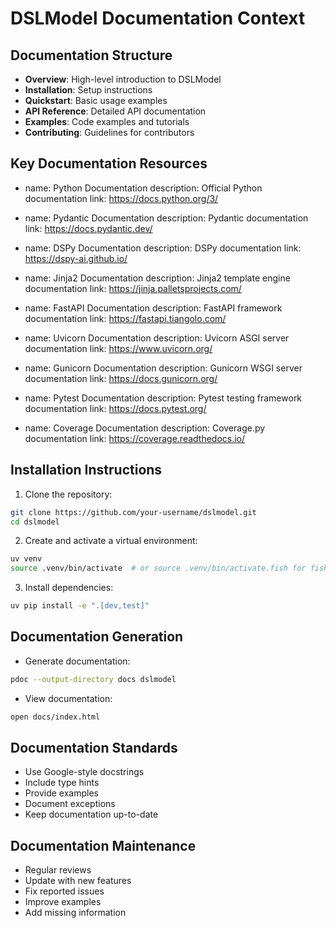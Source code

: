 # DSLModel Documentation Context

## Documentation Structure

- **Overview**: High-level introduction to DSLModel
- **Installation**: Setup instructions
- **Quickstart**: Basic usage examples
- **API Reference**: Detailed API documentation
- **Examples**: Code examples and tutorials
- **Contributing**: Guidelines for contributors

## Key Documentation Resources

- name: Python Documentation
  description: Official Python documentation
  link: https://docs.python.org/3/

- name: Pydantic Documentation
  description: Pydantic documentation
  link: https://docs.pydantic.dev/

- name: DSPy Documentation
  description: DSPy documentation
  link: https://dspy-ai.github.io/

- name: Jinja2 Documentation
  description: Jinja2 template engine documentation
  link: https://jinja.palletsprojects.com/

- name: FastAPI Documentation
  description: FastAPI framework documentation
  link: https://fastapi.tiangolo.com/

- name: Uvicorn Documentation
  description: Uvicorn ASGI server documentation
  link: https://www.uvicorn.org/

- name: Gunicorn Documentation
  description: Gunicorn WSGI server documentation
  link: https://docs.gunicorn.org/

- name: Pytest Documentation
  description: Pytest testing framework documentation
  link: https://docs.pytest.org/

- name: Coverage Documentation
  description: Coverage.py documentation
  link: https://coverage.readthedocs.io/

## Installation Instructions

1. Clone the repository:
```sh
git clone https://github.com/your-username/dslmodel.git
cd dslmodel
```

2. Create and activate a virtual environment:
```sh
uv venv
source .venv/bin/activate  # or source .venv/bin/activate.fish for fish shell
```

3. Install dependencies:
```sh
uv pip install -e ".[dev,test]"
```

## Documentation Generation

- Generate documentation:
```sh
pdoc --output-directory docs dslmodel
```

- View documentation:
```sh
open docs/index.html
```

## Documentation Standards

- Use Google-style docstrings
- Include type hints
- Provide examples
- Document exceptions
- Keep documentation up-to-date

## Documentation Maintenance

- Regular reviews
- Update with new features
- Fix reported issues
- Improve examples
- Add missing information